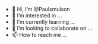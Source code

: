 - 👋 Hi, I’m @Paulsmulson
- 👀 I’m interested in ...
- 🌱 I’m currently learning ...
- 💞️ I’m looking to collaborate on ...
- 📫 How to reach me ...

<!---
Paulsmulson/Paulsmulson is a ✨ special ✨ repository because its `README.md` (this file) appears on your GitHub profile.
You can click the Preview link to take a look at your changes.
--->
